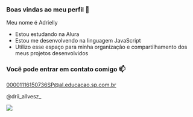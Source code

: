 ### Boas vindas ao meu perfil 💙

Meu nome é Adrielly

- Estou estudando na Alura
- Estou me desenvolvendo na linguagem JavaScript
- Utilizo esse espaço para minha organização e compartilhamento dos meus projetos desenvolvidos

### Você pode entrar em contato comigo 📫

00001116150736SP@al.educacao.sp.com.br 

@drii_allvesz_

![](https://tenor.com/bicdS.gif)
